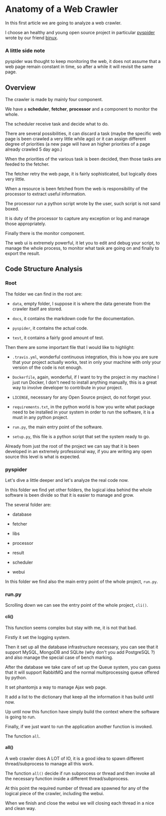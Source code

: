 
# Anatomy of a Web Crawler

In this first article we are going to analyze a web crawler.

I choose an healthy and young open source project in particular [pyspider][pyspider] wrote by our friend [binux][binux].

### A little side note

pyspider was thought to keep monitoring the web, it does not assume that a web page remain constant in time, so after a while it will revisit the same page.

## Overview

The crawler is made by mainly four component.

We have a **scheduler**, **fetcher**, **processor** and a component to monitor the whole.

The scheduler receive task and decide what to do.

There are several possibilities, it can discard a task (maybe the specific web page is been crawled a very little while ago) or it can assign different degree of priorities (a new page will have an higher priorities of a page already crawled 5 day ago.) 

When the priorities of the various task is been decided, then those tasks are feeded to the fetcher.

The fetcher retry the web page, it is fairly sophisticated, but logically does very little.

When a resource is been fetched from the web is responsibility of the processor to extract useful information.

The processor run a python script wrote by the user, such script is not sand boxed.

It is duty of the processor to capture any exception or log and manage those appropriately.

Finally there is the monitor component.

The web ui is extremely powerful, it let you to edit and debug your script, to manage the whole process, to monitor what task are going on and finally to export the result.

## Code Structure Analysis

### Root

The folder we can find in the root are:

+ `data`, empty folder, I suppose it is where the data generate from the crawler itself are stored.

+ `docs`, it contains the markdown code for the documentation.

+ `pyspider`, it contains the actual code.

+ `test`, it contains a fairly good amount of test.

Then there are some important file that I would like to highlight:

+ `.travis.yml`, wonderful continuous integration, this is how you are sure that your project actually works, test in only your machine with only your version of the code is not enough.

+ `Dockerfile`, again, wonderful, if I want to try the project in my machine I just run Docker, I don't need to install anything manually, this is a great way to involve developer to contribute in your project.

+ `LICENSE`, necessary for any Open Source project, do not forget your.

+ `requirements.txt`, in the python world is how you write what package need to be installed in your system in order to run the software, it is a must in any python project.

+ `run.py`, the main entry point of the software.

+ `setup.py`, this file is a python script that set the system ready to go.

Already from just the root of the project we can say that it is been developed in an extremely professional way, if you are writing any open source this level is what is expected.

### pyspider

Let's dive a little deeper and let's analyze the real code now.

In this folder we find yet other folders, the logical idea behind the whole software is been divide so that it is easier to manage and grow.

The several folder are:

+ database

+ fetcher

+ libs

+ processor

+ result

+ scheduler

+ webui

In this folder we find also the main entry point of the whole project, `run.py`.

### run.py

Scrolling down we can see the entry point of the whole project, `cli()`.

#### cli()

This function seems complex but stay with me, it is not that bad.

Firstly it set the logging system.

Then it set up all the database infrastructure necessary, you can see that it support MySQL, MongoDB and SQLite (why don't you add PostgreSQL ?) and also manage the special case of bench marking.

After the database we take care of set up the Queue system, you can guess that it will support RabbitMQ and the normal multiprocessing queue offered by python.

It set phantomjs a way to manage Ajax web page.

It add a list to the dictionary that keep all the information it has build until now.

Up until now this function have simply build the context where the software is going to run.

Finally, if we just want to run the application another function is invoked.

The function `all`.

#### all()

A web crawler does A LOT of IO, it is a good idea to spawn different thread/subprocess to manage all this work.

The function `all()` decide if run subprocess or thread and then invoke all the necessary function inside a different thread/subprocess.

At this point the required number of thread are spawned for any of the logical piece of the crawler, including the webui.

When we finish and close the webui we will closing each thread in a nice and clean way.



[pyspider]: https://github.com/binux/pyspider
[binux]: https://github.com/binux

